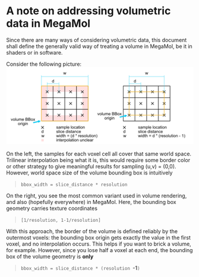 # A note on addressing volumetric data in MegaMol

Since there are many ways of considering volumetric data, this document shall define the generally valid way of treating a volume in MegaMol, be it in shaders or in software.

Consider the following picture:
![](images/volume.png "Left: linear volume addressing, right: half-voxel offset for reliable borders.")

On the left, the samples for each voxel cell all cover that same world space. Trilinear interpolation being what it is, this would require some border color or other strategy to give meaningful results for sampling (u,v) = (0,0). However, world space size of the volume bounding box is intuitively
>`bbox_width = slice_distance * resolution`

On the right, you see the most common variant used in volume rendering, and also (hopefully everywhere) in MegaMol. Here, the bounding box geometry carries texture coordinates

> `[1/resolution, 1-1/resolution]`

With this approach, the border of the volume is defined reliably by the outermost voxels: the bounding box origin gets exactly the value in the first voxel, and no interpolation occurs. This helps if you want to brick a volume, for example. However, since you lose half a voxel at each end, the bounding box of the volume geometry is **only**
> `bbox_width = slice_distance * (resolution `**-1**`)`
